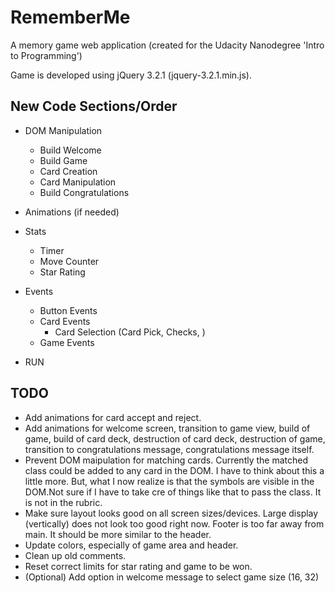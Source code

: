 RememberMe
==========

A memory game web application (created for the Udacity Nanodegree 'Intro to Programming')

Game is developed using jQuery 3.2.1 (jquery-3.2.1.min.js).


New Code Sections/Order
-----------------------

* DOM Manipulation
  * Build Welcome
  * Build Game
  * Card Creation
  * Card Manipulation
  * Build Congratulations

* Animations (if needed)

* Stats
  * Timer
  * Move Counter
  * Star Rating

* Events
  * Button Events
  * Card Events
    * Card Selection (Card Pick, Checks, )
  * Game Events

* RUN


TODO
----
* Add animations for card accept and reject.
* Add animations for welcome screen, transition to game view, build of game, build of card deck, destruction of card deck, destruction of game, transition to congratulations message, congratulations message itself.
* Prevent DOM maipulation for matching cards. Currently the matched class could be added to any card in the DOM. I have to think about this a little more. But, what I now realize is that the symbols are visible in the DOM.Not sure if I have to take cre of things like that to pass the class. It is not in the rubric.
* Make sure layout looks good on all screen sizes/devices. Large display (vertically) does not look too good right now. Footer is too far away from main. It should be more similar to the header.
* Update colors, especially of game area and header.
* Clean up old comments.
* Reset correct limits for star rating and game to be won.
* (Optional) Add option in welcome message to select game size (16, 32)
